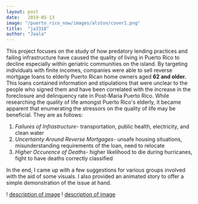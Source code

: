 ```yaml
---
layout: post
date:   2019-05-13
image: "/puerto_rico_now/images/alston/cover1.png"
title:  "ja3318"
author: "Jaala"
--- 
```


This project focuses on the study of how predatory lending practices and failing infrastructure have caused the quality of living in Puerto Rico to decline especially within geriatric communities on the island. By targeting individuals with finite incomes, companies were able to sell reverse mortgage loans to elderly Puerto Rican home owners aged **62 and older.** This loans contained information and stipulations that were unclear to the people who signed them and have been correlated with the increase in the foreclosure and delinquency rate in Post-Maria Puerto Rico. 
While researching the quality of life amongst Puerto Rico's elderly, it became apparent that enumerating the stressors on the quality of life may be beneficial. They are as follows: 

1. *Failures of Infrastructure-* transportation, public health, electricity, and clean water
1. *Uncertainty Around Reverse Mortgages-* unsafe housing situations, misunderstanding requirements of the loan, need to relocate
1. *Higher Occurence of Deaths-* higher likelihood to die during hurricanes, fight to have deaths correctly classified

In the end, I came up with a few suggestions for various groups involved with the aid of some visuals. I also provided an animated story to offer a simple demonstration of the issue at hand.

! [description of image](/puerto_rico_now/images/alston/Slide1.png)
! [description of image](/puerto_rico_now/images/alston/Slide2.png) 
